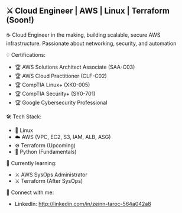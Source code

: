 ## ⚔️ Cloud Engineer | AWS | Linux | Terraform (Soon!)

☕️ Cloud Engineer in the making, building scalable, secure AWS infrastructure. Passionate about networking, security, and automation

💡 Certifications:
- 🏆 AWS Solutions Architect Associate (SAA-C03)  
- 🏆 AWS Cloud Practitioner (CLF-C02)  
- 🏆 CompTIA Linux+ (XK0-005)  
- 🏆 CompTIA Security+ (SY0-701)  
- 🏆 Google Cybersecurity Professional 

🛠️ Tech Stack:
- 🐧 Linux 
- ☁️ AWS (VPC, EC2, S3, IAM, ALB, ASG) 
- ⚙️ Terraform (Upcoming) 
- 🐍 Python (Fundamentals) 

🔌 Currently learning:
- ⚔️ AWS SysOps Administrator
- ⚔️ Terraform (After SysOps)

🚀 Connect with me:
- LinkedIn: http://linkedin.com/in/zeinn-taroc-564a042a8



<!--
**z31nnx/z31nnx** is a ✨ _special_ ✨ repository because its `README.md` (this file) appears on your GitHub profile.

Here are some ideas to get you started:

- 🔭 I’m currently working on ...
- 🌱 I’m currently learning ...
- 👯 I’m looking to collaborate on ...
- 🤔 I’m looking for help with ...
- 💬 Ask me about ...
- 📫 How to reach me: ...
- 😄 Pronouns: ...
- ⚡ Fun fact: ...
-->
